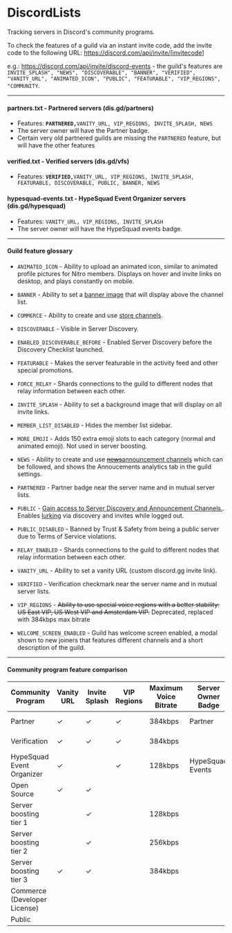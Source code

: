 # DiscordLists

Tracking servers in Discord's community programs.

To check the features of a guild via an instant invite code, add the invite code to the following URL: https://discord.com/api/invite/[invitecode] 

e.g.: https://discord.com/api/invite/discord-events - the guild's features are `INVITE_SPLASH", "NEWS", "DISCOVERABLE", "BANNER", "VERIFIED", "VANITY_URL", "ANIMATED_ICON", "PUBLIC", "FEATURABLE", "VIP_REGIONS", "COMMUNITY`.
 
----
 
#### partners.txt - Partnered servers (dis.gd/partners)
* Features: **`PARTNERED,`**`VANITY_URL, VIP_REGIONS, INVITE_SPLASH, NEWS`
* The server owner will have the Partner badge.
* Certain very old partnered guilds are missing the `PARTNERED` feature, but will have the other features 

#### verified.txt - Verified servers (dis.gd/vfs)
 * Features: **`VERIFIED,`**`VANITY_URL, VIP_REGIONS, INVITE_SPLASH, FEATURABLE, DISCOVERABLE, PUBLIC, BANNER, NEWS`

#### hypesquad-events.txt - HypeSquad Event Organizer servers (dis.gd/hypesquad)
* Features: `VANITY_URL, VIP_REGIONS, INVITE_SPLASH`
* The server owner will have the HypeSquad events badge.

---- 

#### Guild feature glossary

* `ANIMATED_ICON` - Ability to upload an animated icon, similar to animated profile pictures for Nitro members. Displays on hover and invite links on desktop, and plays constantly on mobile.

* `BANNER` - Ability to set a [banner image](https://discord.com/developers/docs/game-and-server-management/vanity-perks#server-banner-background) that will display above the channel list.

* `COMMERCE` - Ability to create and use [store channels](https://discord.com/developers/docs/game-and-server-management/special-channels#store-channels).

* `DISCOVERABLE` - Visible in Server Discovery.

* `ENABLED_DISCOVERABLE_BEFORE` - Enabled Server Discovery before the Discovery Checklist launched.

* `FEATURABLE` - Makes the server featurable in the activity feed and other special promotions.

* `FORCE_RELAY` - Shards connections to the guild to different nodes that relay information between each other. 

* `INVITE_SPLASH` - Ability to set a background image that will display on all invite links.

* `MEMBER_LIST_DISABLED` - Hides the member list sidebar.

* `MORE_EMOJI` - Adds 150 extra emoji slots to each category (normal and animated emoji). Not used in server boosting.

* `NEWS` - Ability to create and use [~~news~~announcement channels](https://support.discord.com/hc/en-us/articles/360028384531-Channel-Following-FAQ) which can be followed, and shows the Annoucements analytics tab in the guild settings.

* `PARTNERED` - Partner badge near the server name and in mutual server lists. 

* `PUBLIC` - [Gain access to Server Discovery and Announcement Channels.](https://support.discord.com/hc/en-us/articles/360035969312-Public-Server-Guidelines). Enables [lurking](https://discord.com/developers/docs/game-and-server-management/special-channels#lurker-mode) via discovery and invites while logged out.

* `PUBLIC_DISABLED` - Banned by Trust & Safety from being a public server due to Terms of Service violations.

* `RELAY_ENABLED` - Shards connections to the guild to different nodes that relay information between each other.

* `VANITY_URL` - Ability to set a vanity URL (custom discord.gg invite link).

* `VERIFIED` - Verification checkmark near the server name and in mutual server lists. 

* `VIP_REGIONS` - ~~Ability to use special voice regions with a better stability: US East VIP, US West VIP and Amsterdam VIP.~~ Deprecated, replaced with 384kbps max bitrate 

* `WELCOME_SCREEN_ENABLED` - Guild has welcome screen enabled, a modal shown to new joiners that features different channels and a short description of the guild.

----

#### Community program feature comparison 

| Community Program              | Vanity URL | Invite Splash | VIP Regions | Maximum Voice Bitrate | Server Owner Badge | Server Badge           | Extra Emoji Slots | Animated Icon | Banner | Lurking | Announcement Channels | Store Channels | Discovery          |
|--------------------------------|------------|---------------|-------------|-----------------------|--------------------|------------------------|-------------------|---------------|--------|---------|-----------------------|----------------|--------------------|
| Partner                        | ✓          | ✓             | ✓           | 384kbps               | Partner            | Partner icon           |                   |               |        |         | ✓                     |                |                    |
| Verification                   | ✓          | ✓             | ✓           | 384kbps               |                    | Verification Checkmark |                   |               | ✓      | ✓       | ✓                     |                | Enabled by default |
| HypeSquad Event Organizer      | ✓          |               | ✓           | 128kbps               | HypeSquad Events   |                        |                   |               |        |         |                       |                |                    |
| Open Source                    | ✓          | ✓             |             |                       |                    |                        |                   |               |        |         |                       |                |                    |
| Server boosting tier 1         |            | ✓             |             | 128kbps               |                    | Boost tier 1 icon      | 50 \(100 total\)  | ✓             |        |         |                       |                |                    |
| Server boosting tier 2         |            | ✓             |             | 256kbps               |                    | Boost tier 2 icon      | 100 \(150 total\) | ✓             | ✓      |         |                       |                |                    |
| Server boosting tier 3         | ✓          | ✓             |             | 384kbps               |                    | Boost tier 3 icon      | 200 \(250 total\) | ✓             | ✓      |         |                       |                |                    |
| Commerce \(Developer License\) |            |               |             |                       |                    |                        |                   |               |        | ✓       | ✓                     | ✓              |                    |
| Public                         |            |               |             |                       |                    |                        |                   |               |        | ✓       | ✓                     |                | Can apply          |
